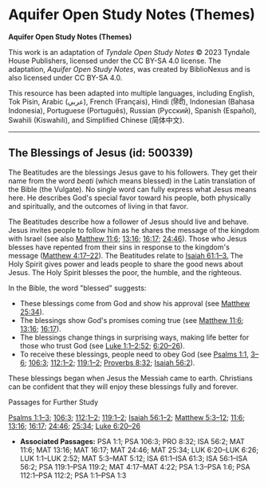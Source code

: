 # Aquifer Open Study Notes (Themes)

**Aquifer Open Study Notes (Themes)**

This work is an adaptation of *Tyndale Open Study Notes* © 2023 Tyndale House Publishers, licensed under the CC BY\-SA 4\.0 license. The adaptation, *Aquifer Open Study Notes*, was created by BiblioNexus and is also licensed under CC BY\-SA 4\.0\.

This resource has been adapted into multiple languages, including English, Tok Pisin, Arabic (عربي), French (Français), Hindi (हिंदी), Indonesian (Bahasa Indonesia), Portuguese (Português), Russian (Русский), Spanish (Español), Swahili (Kiswahili), and Simplified Chinese (简体中文).



--------------------------------

## The Blessings of Jesus (id: 500339)

The Beatitudes are the blessings Jesus gave to his followers. They get their name from the word *beati* (which means blessed) in the Latin translation of the Bible (the Vulgate). No single word can fully express what Jesus means here. He describes God's special favor toward his people, both physically and spiritually, and the outcomes of living in that favor.

The Beatitudes describe how a follower of Jesus should live and behave. Jesus invites people to follow him as he shares the message of the kingdom with Israel (see also [Matthew 11:6](https://ref.ly/Matt11:6); [13:16](https://ref.ly/Matt13:16); [16:17](https://ref.ly/Matt16:17); [24:46](https://ref.ly/Matt24:46)). Those who Jesus blesses have repented from their sins in response to the kingdom's message ([Matthew 4:17–22](https://ref.ly/Matt4:17-Matt4:22)). The Beatitudes relate to [Isaiah 61:1–3\.](https://ref.ly/Isa61:1-Isa61:3) The Holy Spirit gives power and leads people to share the good news about Jesus. The Holy Spirit blesses the poor, the humble, and the righteous.

In the Bible, the word "blessed" suggests:

* These blessings come from God and show his approval (see [Matthew 25:34](https://ref.ly/Matt25:34)).
* The blessings show God's promises coming true (see [Matthew 11:6](https://ref.ly/Matt11:6); [13:16](https://ref.ly/Matt13:16); [16:17](https://ref.ly/Matt16:17)).
* The blessings change things in surprising ways, making life better for those who trust God (see [Luke 1:1–2:52](https://ref.ly/Luke1:1-Luke2:52); [6:20–26](https://ref.ly/Luke6:20-Luke6:26)).
* To receive these blessings, people need to obey God (see [Psalms 1:1](https://ref.ly/Ps1:1), [3–6](https://ref.ly/Ps1:3-Ps1:6); [106:3](https://ref.ly/Ps106:3); [112:1–2](https://ref.ly/Ps112:1-Ps112:2); [119:1–2](https://ref.ly/Ps119:1-Ps119:2); [Proverbs 8:32](https://ref.ly/Prov8:32); [Isaiah 56:2](https://ref.ly/Isa56:2)).

These blessings began when Jesus the Messiah came to earth. Christians can be confident that they will enjoy these blessings fully and forever.

Passages for Further Study

[Psalms 1:1–3](https://ref.ly/Ps1:1-Ps1:3); [106:3](https://ref.ly/Ps106:3); [112:1–2](https://ref.ly/Ps112:1-Ps112:2); [119:1–2](https://ref.ly/Ps119:1-Ps119:2); [Isaiah 56:1–2](https://ref.ly/Isa56:1-Isa56:2); [Matthew 5:3–12](https://ref.ly/Matt5:3-Matt5:12); [11:6](https://ref.ly/Matt11:6); [13:16](https://ref.ly/Matt13:16); [16:17](https://ref.ly/Matt16:17); [24:46](https://ref.ly/Matt24:46); [25:34](https://ref.ly/Matt25:34); [Luke 6:20–26](https://ref.ly/Luke6:20-Luke6:26)

* **Associated Passages:** PSA 1:1; PSA 106:3; PRO 8:32; ISA 56:2; MAT 11:6; MAT 13:16; MAT 16:17; MAT 24:46; MAT 25:34; LUK 6:20–LUK 6:26; LUK 1:1–LUK 2:52; MAT 5:3–MAT 5:12; ISA 61:1–ISA 61:3; ISA 56:1–ISA 56:2; PSA 119:1–PSA 119:2; MAT 4:17–MAT 4:22; PSA 1:3–PSA 1:6; PSA 112:1–PSA 112:2; PSA 1:1–PSA 1:3

